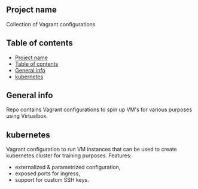 ## Project name

Collection of Vagrant configurations

## Table of contents
- [Project name](#project-name)
- [Table of contents](#table-of-contents)
- [General info](#general-info)
- [kubernetes](#kubernetes)

## General info

Repo contains Vagrant configurations to spin up VM's for various purposes using Virtualbox.

## kubernetes

Vagrant configuration to run VM instances that can be used to create kubernetes cluster for training purposes. Features:
- externalized & parametrized configuration,
- exposed ports for ingress,
- support for custom SSH keys.
